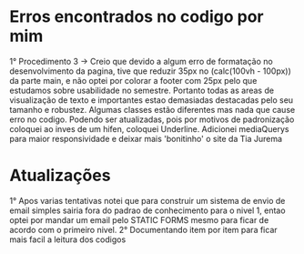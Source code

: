 # Erros encontrados no codigo por mim

1° Procedimento 3 -> Creio que devido a algum erro de formatação no desenvolvimento da pagina, tive que reduzir 35px no (calc(100vh - 100px)) da parte main, e não optei por colorar a footer com 25px pelo que estudamos sobre usabilidade no semestre. Portanto todas as areas de visualização de texto e importantes estao demasiadas destacadas pelo seu tamanho e robustez.
Algumas classes estão diferentes mas nada que cause erro no codigo. Podendo ser atualizadas, pois por motivos de padronização coloquei ao inves de um hifen, coloquei Underline.
Adicionei mediaQuerys para maior responsividade e deixar mais 'bonitinho' o site da Tia Jurema

# Atualizações

1° Apos varias tentativas notei que para construir um sistema de envio de email simples sairia fora do padrao de conhecimento para o nivel 1, entao optei por mandar um email pelo STATIC FORMS mesmo para ficar de acordo com o primeiro nivel.
2° Documentando item por item para ficar mais facil a leitura dos codigos